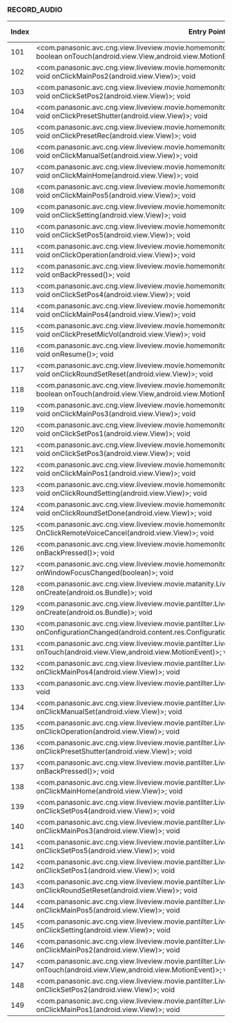 ### RECORD_AUDIO
| Index | Entry Point & APIs | Screen shot | Resource id | Label |
| ------------- | ------------- | ------------- |-------------|-------------|
| 101 | <com.panasonic.avc.cng.view.liveview.movie.homemonitor.LiveViewMoviePantilterRemoteWatchManualActivity: boolean onTouch(android.view.View,android.view.MotionEvent)>; void <init> | ![](F:\COSMOS\output\py\Play_win8\Photography\com.panasonic.avc.cng.imageapp\com.panasonic.avc.cng.view.liveview.movie.homemonitor.LiveViewMoviePantilterRemoteWatchManualActivity.png) |  | |
| 102 | <com.panasonic.avc.cng.view.liveview.movie.homemonitor.LiveViewMoviePantilterRemoteWatchPresetActivity: void onClickMainPos2(android.view.View)>; void <init> | ![](F:\COSMOS\output\py\Play_win8\Photography\com.panasonic.avc.cng.imageapp\com.panasonic.avc.cng.view.liveview.movie.homemonitor.LiveViewMoviePantilterRemoteWatchPresetActivity.png) |  |  |
| 103 | <com.panasonic.avc.cng.view.liveview.movie.homemonitor.LiveViewMoviePantilterRemoteWatchPresetActivity: void onClickSetPos2(android.view.View)>; void <init> | ![](F:\COSMOS\output\py\Play_win8\Photography\com.panasonic.avc.cng.imageapp\com.panasonic.avc.cng.view.liveview.movie.homemonitor.LiveViewMoviePantilterRemoteWatchPresetActivity.png) |  |  |
| 104 | <com.panasonic.avc.cng.view.liveview.movie.homemonitor.LiveViewMoviePantilterRemoteWatchPresetActivity: void onClickPresetShutter(android.view.View)>; void <init> | ![](F:\COSMOS\output\py\Play_win8\Photography\com.panasonic.avc.cng.imageapp\com.panasonic.avc.cng.view.liveview.movie.homemonitor.LiveViewMoviePantilterRemoteWatchPresetActivity.png) |  |  |
| 105 | <com.panasonic.avc.cng.view.liveview.movie.homemonitor.LiveViewMoviePantilterRemoteWatchPresetActivity: void onClickPresetRec(android.view.View)>; void <init> | ![](F:\COSMOS\output\py\Play_win8\Photography\com.panasonic.avc.cng.imageapp\com.panasonic.avc.cng.view.liveview.movie.homemonitor.LiveViewMoviePantilterRemoteWatchPresetActivity.png) |  |  |
| 106 | <com.panasonic.avc.cng.view.liveview.movie.homemonitor.LiveViewMoviePantilterRemoteWatchPresetActivity: void onClickManualSet(android.view.View)>; void <init> | ![](F:\COSMOS\output\py\Play_win8\Photography\com.panasonic.avc.cng.imageapp\com.panasonic.avc.cng.view.liveview.movie.homemonitor.LiveViewMoviePantilterRemoteWatchPresetActivity.png) |  |  |
| 107 | <com.panasonic.avc.cng.view.liveview.movie.homemonitor.LiveViewMoviePantilterRemoteWatchPresetActivity: void onClickMainHome(android.view.View)>; void <init> | ![](F:\COSMOS\output\py\Play_win8\Photography\com.panasonic.avc.cng.imageapp\com.panasonic.avc.cng.view.liveview.movie.homemonitor.LiveViewMoviePantilterRemoteWatchPresetActivity.png) |  |  |
| 108 | <com.panasonic.avc.cng.view.liveview.movie.homemonitor.LiveViewMoviePantilterRemoteWatchPresetActivity: void onClickMainPos5(android.view.View)>; void <init> | ![](F:\COSMOS\output\py\Play_win8\Photography\com.panasonic.avc.cng.imageapp\com.panasonic.avc.cng.view.liveview.movie.homemonitor.LiveViewMoviePantilterRemoteWatchPresetActivity.png) |  |  |
| 109 | <com.panasonic.avc.cng.view.liveview.movie.homemonitor.LiveViewMoviePantilterRemoteWatchPresetActivity: void onClickSetting(android.view.View)>; void <init> | ![](F:\COSMOS\output\py\Play_win8\Photography\com.panasonic.avc.cng.imageapp\com.panasonic.avc.cng.view.liveview.movie.homemonitor.LiveViewMoviePantilterRemoteWatchPresetActivity.png) |  |  |
| 110 | <com.panasonic.avc.cng.view.liveview.movie.homemonitor.LiveViewMoviePantilterRemoteWatchPresetActivity: void onClickSetPos5(android.view.View)>; void <init> | ![](F:\COSMOS\output\py\Play_win8\Photography\com.panasonic.avc.cng.imageapp\com.panasonic.avc.cng.view.liveview.movie.homemonitor.LiveViewMoviePantilterRemoteWatchPresetActivity.png) |  |  |
| 111 | <com.panasonic.avc.cng.view.liveview.movie.homemonitor.LiveViewMoviePantilterRemoteWatchPresetActivity: void onClickOperation(android.view.View)>; void <init> | ![](F:\COSMOS\output\py\Play_win8\Photography\com.panasonic.avc.cng.imageapp\com.panasonic.avc.cng.view.liveview.movie.homemonitor.LiveViewMoviePantilterRemoteWatchPresetActivity.png) |  |  |
| 112 | <com.panasonic.avc.cng.view.liveview.movie.homemonitor.LiveViewMoviePantilterRemoteWatchPresetActivity: void onBackPressed()>; void <init> | ![](F:\COSMOS\output\py\Play_win8\Photography\com.panasonic.avc.cng.imageapp\com.panasonic.avc.cng.view.liveview.movie.homemonitor.LiveViewMoviePantilterRemoteWatchPresetActivity.png) |  | F |
| 113 | <com.panasonic.avc.cng.view.liveview.movie.homemonitor.LiveViewMoviePantilterRemoteWatchPresetActivity: void onClickSetPos4(android.view.View)>; void <init> | ![](F:\COSMOS\output\py\Play_win8\Photography\com.panasonic.avc.cng.imageapp\com.panasonic.avc.cng.view.liveview.movie.homemonitor.LiveViewMoviePantilterRemoteWatchPresetActivity.png) |  |  |
| 114 | <com.panasonic.avc.cng.view.liveview.movie.homemonitor.LiveViewMoviePantilterRemoteWatchPresetActivity: void onClickMainPos4(android.view.View)>; void <init> | ![](F:\COSMOS\output\py\Play_win8\Photography\com.panasonic.avc.cng.imageapp\com.panasonic.avc.cng.view.liveview.movie.homemonitor.LiveViewMoviePantilterRemoteWatchPresetActivity.png) |  |  |
| 115 | <com.panasonic.avc.cng.view.liveview.movie.homemonitor.LiveViewMoviePantilterRemoteWatchPresetActivity: void onClickPresetMicVol(android.view.View)>; void <init> | ![](F:\COSMOS\output\py\Play_win8\Photography\com.panasonic.avc.cng.imageapp\com.panasonic.avc.cng.view.liveview.movie.homemonitor.LiveViewMoviePantilterRemoteWatchPresetActivity.png) |  |  |
| 116 | <com.panasonic.avc.cng.view.liveview.movie.homemonitor.LiveViewMoviePantilterRemoteWatchPresetActivity: void onResume()>; void <init> | ![](F:\COSMOS\output\py\Play_win8\Photography\com.panasonic.avc.cng.imageapp\com.panasonic.avc.cng.view.liveview.movie.homemonitor.LiveViewMoviePantilterRemoteWatchPresetActivity.png) |  | D |
| 117 | <com.panasonic.avc.cng.view.liveview.movie.homemonitor.LiveViewMoviePantilterRemoteWatchPresetActivity: void onClickRoundSetReset(android.view.View)>; void <init> | ![](F:\COSMOS\output\py\Play_win8\Photography\com.panasonic.avc.cng.imageapp\com.panasonic.avc.cng.view.liveview.movie.homemonitor.LiveViewMoviePantilterRemoteWatchPresetActivity.png) |  |  |
| 118 | <com.panasonic.avc.cng.view.liveview.movie.homemonitor.LiveViewMoviePantilterRemoteWatchPresetActivity: boolean onTouch(android.view.View,android.view.MotionEvent)>; void <init> | ![](F:\COSMOS\output\py\Play_win8\Photography\com.panasonic.avc.cng.imageapp\com.panasonic.avc.cng.view.liveview.movie.homemonitor.LiveViewMoviePantilterRemoteWatchPresetActivity.png) |  |  |
| 119 | <com.panasonic.avc.cng.view.liveview.movie.homemonitor.LiveViewMoviePantilterRemoteWatchPresetActivity: void onClickMainPos3(android.view.View)>; void <init> | ![](F:\COSMOS\output\py\Play_win8\Photography\com.panasonic.avc.cng.imageapp\com.panasonic.avc.cng.view.liveview.movie.homemonitor.LiveViewMoviePantilterRemoteWatchPresetActivity.png) |  |  |
| 120 | <com.panasonic.avc.cng.view.liveview.movie.homemonitor.LiveViewMoviePantilterRemoteWatchPresetActivity: void onClickSetPos1(android.view.View)>; void <init> | ![](F:\COSMOS\output\py\Play_win8\Photography\com.panasonic.avc.cng.imageapp\com.panasonic.avc.cng.view.liveview.movie.homemonitor.LiveViewMoviePantilterRemoteWatchPresetActivity.png) |  |  |
| 121 | <com.panasonic.avc.cng.view.liveview.movie.homemonitor.LiveViewMoviePantilterRemoteWatchPresetActivity: void onClickSetPos3(android.view.View)>; void <init> | ![](F:\COSMOS\output\py\Play_win8\Photography\com.panasonic.avc.cng.imageapp\com.panasonic.avc.cng.view.liveview.movie.homemonitor.LiveViewMoviePantilterRemoteWatchPresetActivity.png) |  |  |
| 122 | <com.panasonic.avc.cng.view.liveview.movie.homemonitor.LiveViewMoviePantilterRemoteWatchPresetActivity: void onClickMainPos1(android.view.View)>; void <init> | ![](F:\COSMOS\output\py\Play_win8\Photography\com.panasonic.avc.cng.imageapp\com.panasonic.avc.cng.view.liveview.movie.homemonitor.LiveViewMoviePantilterRemoteWatchPresetActivity.png) |  |  |
| 123 | <com.panasonic.avc.cng.view.liveview.movie.homemonitor.LiveViewMoviePantilterRemoteWatchPresetActivity: void onClickRoundSetting(android.view.View)>; void <init> | ![](F:\COSMOS\output\py\Play_win8\Photography\com.panasonic.avc.cng.imageapp\com.panasonic.avc.cng.view.liveview.movie.homemonitor.LiveViewMoviePantilterRemoteWatchPresetActivity.png) |  |  |
| 124 | <com.panasonic.avc.cng.view.liveview.movie.homemonitor.LiveViewMoviePantilterRemoteWatchPresetActivity: void onClickRoundSetDone(android.view.View)>; void <init> | ![](F:\COSMOS\output\py\Play_win8\Photography\com.panasonic.avc.cng.imageapp\com.panasonic.avc.cng.view.liveview.movie.homemonitor.LiveViewMoviePantilterRemoteWatchPresetActivity.png) |  |  |
| 125 | <com.panasonic.avc.cng.view.liveview.movie.homemonitor.LiveViewRemoteVoiceActivity: void OnClickRemoteVoiceCancel(android.view.View)>; void <init> | ![](F:\COSMOS\output\py\Play_win8\Photography\com.panasonic.avc.cng.imageapp\com.panasonic.avc.cng.view.liveview.movie.homemonitor.LiveViewRemoteVoiceActivity.png) |  |  |
| 126 | <com.panasonic.avc.cng.view.liveview.movie.homemonitor.LiveViewRemoteVoiceActivity: void onBackPressed()>; void <init> | ![](F:\COSMOS\output\py\Play_win8\Photography\com.panasonic.avc.cng.imageapp\com.panasonic.avc.cng.view.liveview.movie.homemonitor.LiveViewRemoteVoiceActivity.png) |  |  |
| 127 | <com.panasonic.avc.cng.view.liveview.movie.homemonitor.LiveViewRemoteVoiceActivity: void onWindowFocusChanged(boolean)>; void <init> | ![](F:\COSMOS\output\py\Play_win8\Photography\com.panasonic.avc.cng.imageapp\com.panasonic.avc.cng.view.liveview.movie.homemonitor.LiveViewRemoteVoiceActivity.png) |  |  |
| 128 | <com.panasonic.avc.cng.view.liveview.movie.matanity.LiveViewMovieMatanityMainActivity: void onCreate(android.os.Bundle)>; void <init> | ![](F:\COSMOS\output\py\Play_win8\Photography\com.panasonic.avc.cng.imageapp\com.panasonic.avc.cng.view.liveview.movie.matanity.LiveViewMovieMatanityMainActivity.png) |  | F |
| 129 | <com.panasonic.avc.cng.view.liveview.movie.pantilter.LiveViewMoviePantilterCheckRangeActivity: void onCreate(android.os.Bundle)>; void <init> | ![](F:\COSMOS\output\py\Play_win8\Photography\com.panasonic.avc.cng.imageapp\com.panasonic.avc.cng.view.liveview.movie.pantilter.LiveViewMoviePantilterCheckRangeActivity.png) |  |  |
| 130 | <com.panasonic.avc.cng.view.liveview.movie.pantilter.LiveViewMoviePantilterCheckRangeActivity: void onConfigurationChanged(android.content.res.Configuration)>; void <init> | ![](F:\COSMOS\output\py\Play_win8\Photography\com.panasonic.avc.cng.imageapp\com.panasonic.avc.cng.view.liveview.movie.pantilter.LiveViewMoviePantilterCheckRangeActivity.png) |  | |
| 131 | <com.panasonic.avc.cng.view.liveview.movie.pantilter.LiveViewMoviePantilterManualMovieActivity: boolean onTouch(android.view.View,android.view.MotionEvent)>; void <init> | ![](F:\COSMOS\output\py\Play_win8\Photography\com.panasonic.avc.cng.imageapp\com.panasonic.avc.cng.view.liveview.movie.pantilter.LiveViewMoviePantilterManualMovieActivity.png) |  | |
| 132 | <com.panasonic.avc.cng.view.liveview.movie.pantilter.LiveViewMoviePantilterPresetActivity: void onClickMainPos4(android.view.View)>; void <init> | ![](F:\COSMOS\output\py\Play_win8\Photography\com.panasonic.avc.cng.imageapp\com.panasonic.avc.cng.view.liveview.movie.pantilter.LiveViewMoviePantilterPresetActivity.png) |  | |
| 133 | <com.panasonic.avc.cng.view.liveview.movie.pantilter.LiveViewMoviePantilterPresetActivity: void onResume()>; void <init> | ![](F:\COSMOS\output\py\Play_win8\Photography\com.panasonic.avc.cng.imageapp\com.panasonic.avc.cng.view.liveview.movie.pantilter.LiveViewMoviePantilterPresetActivity.png) |  | |
| 134 | <com.panasonic.avc.cng.view.liveview.movie.pantilter.LiveViewMoviePantilterPresetActivity: void onClickManualSet(android.view.View)>; void <init> | ![](F:\COSMOS\output\py\Play_win8\Photography\com.panasonic.avc.cng.imageapp\com.panasonic.avc.cng.view.liveview.movie.pantilter.LiveViewMoviePantilterPresetActivity.png) |  | |
| 135 | <com.panasonic.avc.cng.view.liveview.movie.pantilter.LiveViewMoviePantilterPresetActivity: void onClickOperation(android.view.View)>; void <init> | ![](F:\COSMOS\output\py\Play_win8\Photography\com.panasonic.avc.cng.imageapp\com.panasonic.avc.cng.view.liveview.movie.pantilter.LiveViewMoviePantilterPresetActivity.png) |  | |
| 136 | <com.panasonic.avc.cng.view.liveview.movie.pantilter.LiveViewMoviePantilterPresetActivity: void onClickPresetShutter(android.view.View)>; void <init> | ![](F:\COSMOS\output\py\Play_win8\Photography\com.panasonic.avc.cng.imageapp\com.panasonic.avc.cng.view.liveview.movie.pantilter.LiveViewMoviePantilterPresetActivity.png) |  | |
| 137 | <com.panasonic.avc.cng.view.liveview.movie.pantilter.LiveViewMoviePantilterPresetActivity: void onBackPressed()>; void <init> | ![](F:\COSMOS\output\py\Play_win8\Photography\com.panasonic.avc.cng.imageapp\com.panasonic.avc.cng.view.liveview.movie.pantilter.LiveViewMoviePantilterPresetActivity.png) |  | |
| 138 | <com.panasonic.avc.cng.view.liveview.movie.pantilter.LiveViewMoviePantilterPresetActivity: void onClickMainHome(android.view.View)>; void <init> | ![](F:\COSMOS\output\py\Play_win8\Photography\com.panasonic.avc.cng.imageapp\com.panasonic.avc.cng.view.liveview.movie.pantilter.LiveViewMoviePantilterPresetActivity.png) |  | |
| 139 | <com.panasonic.avc.cng.view.liveview.movie.pantilter.LiveViewMoviePantilterPresetActivity: void onClickSetPos4(android.view.View)>; void <init> | ![](F:\COSMOS\output\py\Play_win8\Photography\com.panasonic.avc.cng.imageapp\com.panasonic.avc.cng.view.liveview.movie.pantilter.LiveViewMoviePantilterPresetActivity.png) |  | |
| 140 | <com.panasonic.avc.cng.view.liveview.movie.pantilter.LiveViewMoviePantilterPresetActivity: void onClickMainPos3(android.view.View)>; void <init> | ![](F:\COSMOS\output\py\Play_win8\Photography\com.panasonic.avc.cng.imageapp\com.panasonic.avc.cng.view.liveview.movie.pantilter.LiveViewMoviePantilterPresetActivity.png) |  | |
| 141 | <com.panasonic.avc.cng.view.liveview.movie.pantilter.LiveViewMoviePantilterPresetActivity: void onClickSetPos5(android.view.View)>; void <init> | ![](F:\COSMOS\output\py\Play_win8\Photography\com.panasonic.avc.cng.imageapp\com.panasonic.avc.cng.view.liveview.movie.pantilter.LiveViewMoviePantilterPresetActivity.png) |  | |
| 142 | <com.panasonic.avc.cng.view.liveview.movie.pantilter.LiveViewMoviePantilterPresetActivity: void onClickSetPos1(android.view.View)>; void <init> | ![](F:\COSMOS\output\py\Play_win8\Photography\com.panasonic.avc.cng.imageapp\com.panasonic.avc.cng.view.liveview.movie.pantilter.LiveViewMoviePantilterPresetActivity.png) |  | |
| 143 | <com.panasonic.avc.cng.view.liveview.movie.pantilter.LiveViewMoviePantilterPresetActivity: void onClickRoundSetReset(android.view.View)>; void <init> | ![](F:\COSMOS\output\py\Play_win8\Photography\com.panasonic.avc.cng.imageapp\com.panasonic.avc.cng.view.liveview.movie.pantilter.LiveViewMoviePantilterPresetActivity.png) |  | |
| 144 | <com.panasonic.avc.cng.view.liveview.movie.pantilter.LiveViewMoviePantilterPresetActivity: void onClickMainPos5(android.view.View)>; void <init> | ![](F:\COSMOS\output\py\Play_win8\Photography\com.panasonic.avc.cng.imageapp\com.panasonic.avc.cng.view.liveview.movie.pantilter.LiveViewMoviePantilterPresetActivity.png) |  | |
| 145 | <com.panasonic.avc.cng.view.liveview.movie.pantilter.LiveViewMoviePantilterPresetActivity: void onClickSetting(android.view.View)>; void <init> | ![](F:\COSMOS\output\py\Play_win8\Photography\com.panasonic.avc.cng.imageapp\com.panasonic.avc.cng.view.liveview.movie.pantilter.LiveViewMoviePantilterPresetActivity.png) |  | |
| 146 | <com.panasonic.avc.cng.view.liveview.movie.pantilter.LiveViewMoviePantilterPresetActivity: void onClickMainPos2(android.view.View)>; void <init> | ![](F:\COSMOS\output\py\Play_win8\Photography\com.panasonic.avc.cng.imageapp\com.panasonic.avc.cng.view.liveview.movie.pantilter.LiveViewMoviePantilterPresetActivity.png) |  | |
| 147 | <com.panasonic.avc.cng.view.liveview.movie.pantilter.LiveViewMoviePantilterPresetActivity: boolean onTouch(android.view.View,android.view.MotionEvent)>; void <init> | ![](F:\COSMOS\output\py\Play_win8\Photography\com.panasonic.avc.cng.imageapp\com.panasonic.avc.cng.view.liveview.movie.pantilter.LiveViewMoviePantilterPresetActivity.png) |  | |
| 148 | <com.panasonic.avc.cng.view.liveview.movie.pantilter.LiveViewMoviePantilterPresetActivity: void onClickSetPos2(android.view.View)>; void <init> | ![](F:\COSMOS\output\py\Play_win8\Photography\com.panasonic.avc.cng.imageapp\com.panasonic.avc.cng.view.liveview.movie.pantilter.LiveViewMoviePantilterPresetActivity.png) |  | |
| 149 | <com.panasonic.avc.cng.view.liveview.movie.pantilter.LiveViewMoviePantilterPresetActivity: void onClickMainPos1(android.view.View)>; void <init> | ![](F:\COSMOS\output\py\Play_win8\Photography\com.panasonic.avc.cng.imageapp\com.panasonic.avc.cng.view.liveview.movie.pantilter.LiveViewMoviePantilterPresetActivity.png) |  | |
